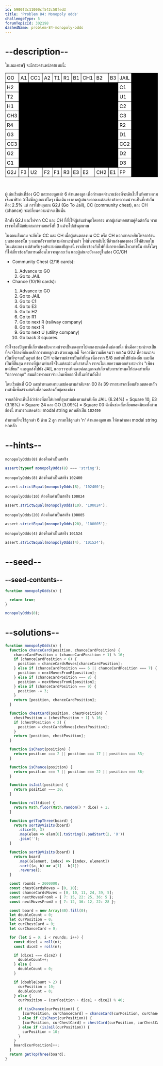 ```yaml
---
id: 5900f3c11000cf542c50fed3
title: 'Problem 84: Monopoly odds'
challengeType: 5
forumTopicId: 302198
dashedName: problem-84-monopoly-odds
---
```


# --description--

ในเกมเศรษฐี จะมีกระดานหน้าตาแบบนี้:

<div style="text-align: center;">
  <table cellspacing="1" cellpadding="5" border="0" style="background-color: black; color: black;" align="center">
    <tbody>
      <tr>
        <td style="background-color: #ffffff; color: black; padding: 5px; border: 1px solid black;">GO</td>
        <td style="background-color: #ffffff; color: black; padding: 5px; border: 1px solid black;">A1</td>
        <td style="background-color: #ffffff; color: black; padding: 5px; border: 1px solid black;">CC1</td>
        <td style="background-color: #ffffff; color: black; padding: 5px; border: 1px solid black;">A2</td>
        <td style="background-color: #ffffff; color: black; padding: 5px; border: 1px solid black;">T1</td>
        <td style="background-color: #ffffff; color: black; padding: 5px; border: 1px solid black;">R1</td>
        <td style="background-color: #ffffff; color: black; padding: 5px; border: 1px solid black;">B1</td>
        <td style="background-color: #ffffff; color: black; padding: 5px; border: 1px solid black;">CH1</td>
        <td style="background-color: #ffffff; color: black; padding: 5px; border: 1px solid black;">B2</td>
        <td style="background-color: #ffffff; color: black; padding: 5px; border: 1px solid black;">B3</td>
        <td style="background-color: #ffffff; color: black; padding: 5px; border: 1px solid black;">JAIL</td>
      </tr>
      <tr>
        <td style="background-color: #ffffff; color: black; padding: 5px; border: 1px solid black;">H2</td>
        <td colspan="9">&nbsp;</td>
        <td style="background-color: #ffffff; color: black; padding: 5px; border: 1px solid black;">C1</td>
      </tr>
      <tr>
        <td style="background-color: #ffffff; color: black; padding: 5px; border: 1px solid black;">T2</td>
        <td colspan="9">&nbsp;</td>
        <td style="background-color: #ffffff; color: black; padding: 5px; border: 1px solid black;">U1</td>
      </tr>
      <tr>
        <td style="background-color: #ffffff; color: black; padding: 5px; border: 1px solid black;">H1</td>
        <td colspan="9">&nbsp;</td>
        <td style="background-color: #ffffff; color: black; padding: 5px; border: 1px solid black;">C2</td>
      </tr>
      <tr>
        <td style="background-color: #ffffff; color: black; padding: 5px; border: 1px solid black;">CH3</td>
        <td colspan="9">&nbsp;</td>
        <td style="background-color: #ffffff; color: black; padding: 5px; border: 1px solid black;">C3</td>
      </tr>
      <tr>
        <td style="background-color: #ffffff; color: black; padding: 5px; border: 1px solid black;">R4</td>
        <td colspan="9">&nbsp;</td>
        <td style="background-color: #ffffff; color: black; padding: 5px; border: 1px solid black;">R2</td>
      </tr>
      <tr>
        <td style="background-color: #ffffff; color: black; padding: 5px; border: 1px solid black;">G3</td>
        <td colspan="9">&nbsp;</td>
        <td style="background-color: #ffffff; color: black; padding: 5px; border: 1px solid black;">D1</td>
      </tr>
      <tr>
        <td style="background-color: #ffffff; color: black; padding: 5px; border: 1px solid black;">CC3</td>
        <td colspan="9">&nbsp;</td>
        <td style="background-color: #ffffff; color: black; padding: 5px; border: 1px solid black;">CC2</td>
      </tr>
      <tr>
        <td style="background-color: #ffffff; color: black; padding: 5px; border: 1px solid black;">G2</td>
        <td colspan="9">&nbsp;</td>
        <td style="background-color: #ffffff; color: black; padding: 5px; border: 1px solid black;">D2</td>
      </tr>
      <tr>
        <td style="background-color: #ffffff; color: black; padding: 5px; border: 1px solid black;">G1</td>
        <td colspan="9">&nbsp;</td>
        <td style="background-color: #ffffff; color: black; padding: 5px; border: 1px solid black;">D3</td>
      </tr>
      <tr>
        <td style="background-color: #ffffff; color: black; padding: 5px; border: 1px solid black;">G2J</td>
        <td style="background-color: #ffffff; color: black; padding: 5px; border: 1px solid black;">F3</td>
        <td style="background-color: #ffffff; color: black; padding: 5px; border: 1px solid black;">U2</td>
        <td style="background-color: #ffffff; color: black; padding: 5px; border: 1px solid black;">F2</td>
        <td style="background-color: #ffffff; color: black; padding: 5px; border: 1px solid black;">F1</td>
        <td style="background-color: #ffffff; color: black; padding: 5px; border: 1px solid black;">R3</td>
        <td style="background-color: #ffffff; color: black; padding: 5px; border: 1px solid black;">E3</td>
        <td style="background-color: #ffffff; color: black; padding: 5px; border: 1px solid black;">E2</td>
        <td style="background-color: #ffffff; color: black; padding: 5px; border: 1px solid black;">CH2</td>
        <td style="background-color: #ffffff; color: black; padding: 5px; border: 1px solid black;">E1</td>
        <td style="background-color: #ffffff; color: black; padding: 5px; border: 1px solid black;">FP</td>
      </tr>
    </tbody>
  </table>
</div><br>

ผู้เล่นเริ่มต้นที่ช่อง GO และทอยลูกเต๋า 6 ด้านสองลูก เพื่อกำหนดจำนวนช่องที่จะเดินไปในทิศทางตามเข็มนาฬิกา ถ้าไม่มีกฎเกณฑ์ใดๆ เพิ่มเติม เราคาดผู้เล่นจะตกลงแต่ละช่องด้วยความน่าจะเป็นที่เท่ากัน คือ: 2.5% แต่ การไปหยุดบน G2J (Go To Jail), CC (community chest), และ CH (chance) จะเปลี่ยนความน่าจะเป็นนั้น

อีกทั้ง G2J และไพ่จาก CC และ CH ที่สั่งให้ผู้เล่นเข้าคุกโดยตรง หากผู้เล่นทอยสามคู่ติดต่อกัน พวกเขาจะไม่ได้ขยับตามการทอยครั้งที่ 3 แต่จะไปเข้าคุกแทน

ในตอนเริ่มเกม จะลับไพ่ CC และ CH เมื่อผู้เล่นตกลงบน CC หรือ CH พวกเขาจะหยิบไพ่จากด้านบนของกองนั้น ๆ และหลังจากทำตามคำแนะนำแล้ว ไพ่นั้นจะกลับไปที่ด้านล่างของกอง มีไพ่สิบหกใบในแต่ละกอง แต่สำหรับจุดประสงค์ของปัญหานี้ เราเกี่ยวข้องกับไพ่ที่สั่งการเคลื่อนไหวเท่านั้น คำสั่งใดๆ ที่ไม่เกี่ยวข้องกับการเคลื่อนไหวจะถูกละเว้น และผู้เล่นจะยังคงอยู่ในช่อง CC/CH

<ul>
  <li>Community Chest (2/16 cards):</li>
  <ol>
    <li>Advance to GO</li>
    <li>Go to JAIL</li>
  </ol>

  <li>Chance (10/16 cards):</li>
  <ol>
    <li>Advance to GO</li>
    <li>Go to JAIL</li>
    <li>Go to C1</li>
    <li>Go to E3</li>
    <li>Go to H2</li>
    <li>Go to R1</li>
    <li>Go to next R (railway company)</li>
    <li>Go to next R</li>
    <li>Go to next U (utility company)</li>
    <li>Go back 3 squares.</li>
  </ol>
</ul>

หัวใจของปัญหานี้เกี่ยวข้องกับความน่าจะเป็นของการไปตกลงบนช่องใดช่องหนึ่ง นั่นคือความน่าจะเป็นที่จะจไปลงที่ช่องหลักการทอยลูกเต๋า ด้วยเหตุผลนี้ จึงควรมีความชัดเจนว่า ยกเว้น G2J ที่ความน่าจะเป็นที่จะจบเป็นศูนย์ ช่อง CH จะมีความน่าจะเป็นต่ำที่สุด เนื่องจาก 5/8 ขอย้ายไปยังช่องอื่น และถือเป็นที่สิ้นสุด ตารางที่ผู้เล่นทำเสร็จในแต่ละม้วนที่เราสนใจ เราจะไม่แยกความแตกต่างระหว่าง "เพียงแค่เยี่ยม" และถูกส่งไปยัง JAIL และเราจะเพิกเฉยต่อกฎเกณฑ์เกี่ยวกับการกำหนดให้สองเท่าเพื่อ "ออกจากคุก" สมมติว่าพวกเขาจ่ายเงินเพื่อออกไปในเทิร์นถัดไป

โดยเริ่มต้นที่ GO และกำหนดหมายเลขช่องตามลำดับจาก 00 ถึง 39 เราสามารถเชื่อมตัวเลขสองหลักเหล่านี้เพื่อสร้างสตริงที่สอดคล้องกับชุดของช่อง

จากสถิติจะเห็นได้ว่าช่องที่ตกได้บ่อยที่สุดสามช่องตามลำดับคือ JAIL (6.24%) = Square 10, E3 (3.18%) = Square 24 และ GO (3.09%) = Square 00 ดังนั้นช่องสี่เหลี่ยมยอดนิยมทั้งสามช่องนี้ สามารถแสดงด้วย modal string หกหลักเป็น `102400`

ถ้าแทนที่จะใช้ลูกเต๋า 6 ด้าน 2 ลูก เรามาใช้ลูกเต๋า 'n' ด้านสองลูกแทน ให้หาค่าของ modal string หกหลัก

# --hints--

`monopolyOdds(8)` ต้องคืนค่าเป็นสตริง

```js
assert(typeof monopolyOdds(8) === 'string');
```

`monopolyOdds(8)` ต้องคืนค่าเป็นสตริง `102400`

```js
assert.strictEqual(monopolyOdds(8), '102400');
```

`monopolyOdds(10)` ต้องคืนค่าเป็นสตริง `100024`

```js
assert.strictEqual(monopolyOdds(10), '100024');
```

`monopolyOdds(20)` ต้องคืนค่าเป็นสตริง `100005`

```js
assert.strictEqual(monopolyOdds(20), '100005');
```

`monopolyOdds(4)` ต้องคืนค่าเป็นสตริง `101524`

```js
assert.strictEqual(monopolyOdds(4), '101524');
```

# --seed--

## --seed-contents--

```js
function monopolyOdds(n) {

  return true;
}

monopolyOdds(8);
```

# --solutions--

```js
function monopolyOdds(n) {
  function chanceCard(position, chanceCardPosition) {
    chanceCardPosition = (chanceCardPosition + 1) % 16;
    if (chanceCardPosition < 6) {
      position = chanceCardsMoves[chanceCardPosition];
    } else if (chanceCardPosition === 6 || chanceCardPosition === 7) {
      position = nextMovesFromR[position];
    } else if (chanceCardPosition === 8) {
      position = nextMovesFromU[position];
    } else if (chanceCardPosition === 9) {
      position -= 3;
    }
    return [position, chanceCardPosition];
  }

  function chestCard(position, chestPosition) {
    chestPosition = (chestPosition + 1) % 16;
    if (chestPosition < 2) {
      position = chestCardsMoves[chestPosition];
    }
    return [position, chestPosition];
  }

  function isChest(position) {
    return position === 2 || position === 17 || position === 33;
  }

  function isChance(position) {
    return position === 7 || position === 22 || position === 36;
  }

  function isJail(position) {
    return position === 30;
  }

  function roll(dice) {
    return Math.floor(Math.random() * dice) + 1;
  }

  function getTopThree(board) {
    return sortByVisits(board)
      .slice(0, 3)
      .map(elem => elem[0].toString().padStart(2, '0'))
      .join('');
  }

  function sortByVisits(board) {
    return board
      .map((element, index) => [index, element])
      .sort((a, b) => a[1] - b[1])
      .reverse();
  }

  const rounds = 2000000;
  const chestCardsMoves = [0, 10];
  const chanceCardsMoves = [0, 10, 11, 24, 39, 5];
  const nextMovesFromR = { 7: 15, 22: 25, 36: 5 };
  const nextMovesFromU = { 7: 12, 36: 12, 22: 28 };

  const board = new Array(40).fill(0);
  let doubleCount = 0;
  let curPosition = 0;
  let curChestCard = 0;
  let curChanceCard = 0;

  for (let i = 0; i < rounds; i++) {
    const dice1 = roll(n);
    const dice2 = roll(n);

    if (dice1 === dice2) {
      doubleCount++;
    } else {
      doubleCount = 0;
    }

    if (doubleCount > 2) {
      curPosition = 10;
      doubleCount = 0;
    } else {
      curPosition = (curPosition + dice1 + dice2) % 40;

      if (isChance(curPosition)) {
        [curPosition, curChanceCard] = chanceCard(curPosition, curChanceCard);
      } else if (isChest(curPosition)) {
        [curPosition, curChestCard] = chestCard(curPosition, curChestCard);
      } else if (isJail(curPosition)) {
        curPosition = 10;
      }
    }
    board[curPosition]++;
  }
  return getTopThree(board);
}
```

